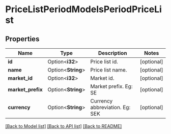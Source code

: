 # PriceListPeriodModelsPeriodPriceList

## Properties

Name | Type | Description | Notes
------------ | ------------- | ------------- | -------------
**id** | Option<**i32**> | Price list id. | [optional]
**name** | Option<**String**> | Price list name. | [optional]
**market_id** | Option<**i32**> | Market id. | [optional]
**market_prefix** | Option<**String**> | Market prefix.  <example>Eg: SE</example> | [optional]
**currency** | Option<**String**> | Currency abbreviation.  <example>Eg: SEK</example> | [optional]

[[Back to Model list]](../README.md#documentation-for-models) [[Back to API list]](../README.md#documentation-for-api-endpoints) [[Back to README]](../README.md)


